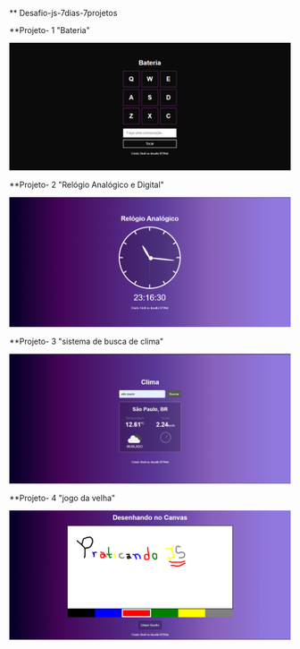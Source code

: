 ** Desafio-js-7dias-7projetos

**Projeto- 1 "Bateria"

![image](https://github.com/sindiraimundo/desafio-js-7dias-7projetos/blob/main/projeto-1/projeto-1-bateria.png)

**Projeto- 2 "Relógio Analógico e Digital"

![image](https://github.com/sindiraimundo/desafio-js-7dias-7projetos/blob/main/projeto-2/projeto-2-relogio.png)

**Projeto- 3 "sistema de busca de clima"

![image](https://github.com/sindiraimundo/desafio-js-7dias-7projetos/blob/main/projeto-3/projeto-3-clima.png)

**Projeto- 4 "jogo da velha"

![image](https://github.com/sindiraimundo/desafio-js-7dias-7projetos/blob/main/projeto-5/projeto-5-desenhando-no-canvas.png)
